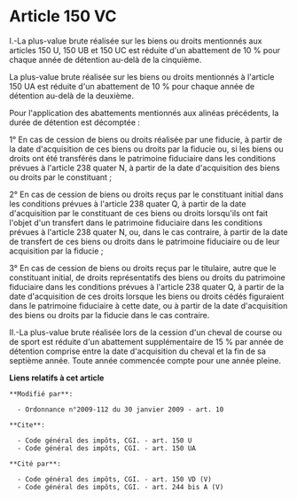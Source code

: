 # Article 150 VC

I.-La plus-value brute réalisée sur les biens ou droits mentionnés aux articles 150 U, 150 UB et 150 UC est réduite d'un
abattement de 10 % pour chaque année de détention au-delà de la cinquième. 

La plus-value brute réalisée sur les biens ou droits mentionnés à l'article 150 UA est réduite d'un abattement de 10 % pour
chaque année de détention au-delà de la deuxième. 

Pour l'application des abattements mentionnés aux alinéas précédents, la durée de détention est décomptée : 

1° En cas de cession de biens ou droits réalisée par une fiducie, à partir de la date d'acquisition de ces biens ou droits
par la fiducie ou, si les biens ou droits ont été transférés dans le patrimoine fiduciaire dans les conditions prévues à
l'article 238 quater N, à partir de la date d'acquisition des biens ou droits par le constituant ; 

2° En cas de cession de biens ou droits reçus par le constituant initial dans les conditions prévues à l'article 238 quater
Q, à partir de la date d'acquisition par le constituant de ces biens ou droits lorsqu'ils ont fait l'objet d'un transfert
dans le patrimoine fiduciaire dans les conditions prévues à l'article 238 quater N, ou, dans le cas contraire, à partir de la
date de transfert de ces biens ou droits dans le patrimoine fiduciaire ou de leur acquisition par la fiducie ; 

3° En cas de cession de biens ou droits reçus par le titulaire, autre que le constituant initial, de droits représentatifs
des biens ou droits du patrimoine fiduciaire dans les conditions prévues à l'article 238 quater Q, à partir de la date
d'acquisition de ces droits lorsque les biens ou droits cédés figuraient dans le patrimoine fiduciaire à cette date, ou à
partir de la date d'acquisition des biens ou droits par la fiducie dans le cas contraire. 

II.-La plus-value brute réalisée lors de la cession d'un cheval de course ou de sport est réduite d'un abattement
supplémentaire de 15 % par année de détention comprise entre la date d'acquisition du cheval et la fin de sa septième année.
Toute année commencée compte pour une année pleine.

**Liens relatifs à cet article**

	**Modifié par**:

	  - Ordonnance n°2009-112 du 30 janvier 2009 - art. 10

	**Cite**:

	  - Code général des impôts, CGI. - art. 150 U
	  - Code général des impôts, CGI. - art. 150 UA

	**Cité par**:

	  - Code général des impôts, CGI. - art. 150 VD (V)
	  - Code général des impôts, CGI. - art. 244 bis A (V)

